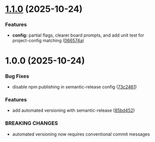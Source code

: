 # [1.1.0](https://github.com/apkuki/planka-cli/compare/v1.0.0...v1.1.0) (2025-10-24)


### Features

* **config:** partial flags, clearer board prompts, and add unit test for project-config matching ([066574a](https://github.com/apkuki/planka-cli/commit/066574a33f060b0ba3b4266bf40a8d78d0bd509b))

# 1.0.0 (2025-10-24)


### Bug Fixes

* disable npm publishing in semantic-release config ([73c2461](https://github.com/apkuki/planka-cli/commit/73c24615b0a1b6b32be3bc23058e94e27f12464e))


### Features

* add automated versioning with semantic-release ([85bd452](https://github.com/apkuki/planka-cli/commit/85bd452b20e5380defae1799805690a4ecc8130d))


### BREAKING CHANGES

* automated versioning now requires conventional commit messages
